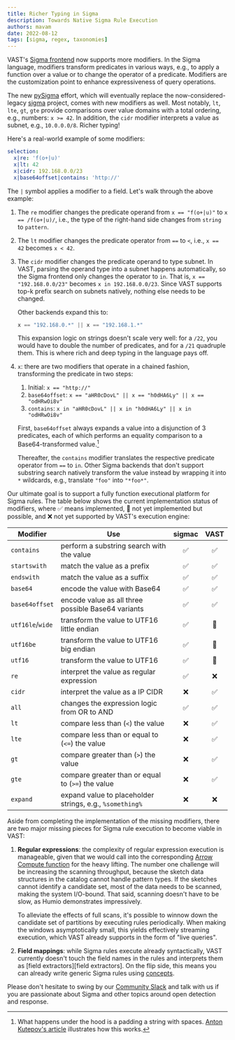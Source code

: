 ```yaml
---
title: Richer Typing in Sigma
description: Towards Native Sigma Rule Execution
authors: mavam
date: 2022-08-12
tags: [sigma, regex, taxonomies]
---
```


VAST's [Sigma frontend](/docs/understand-vast/query-language/frontends/sigma)
now supports more modifiers. In the Sigma language, modifiers transform
predicates in various ways, e.g., to apply a function over a value or to change
the operator of a predicate. Modifiers are the customization point to enhance
expressiveness of query operations.

The new [pySigma][pysigma] effort, which will eventually replace the
now-considered-legacy [sigma][sigma] project, comes with new modifiers as well.
Most notably, `lt`, `lte`, `gt`, `gte` provide comparisons over value domains
with a total ordering, e.g., numbers: `x >= 42`. In addition, the `cidr`
modifier interprets a value as subnet, e.g., `10.0.0.0/8`. Richer typing!

[sigma]: https://github.com/SigmaHQ/sigma
[pysigma]: https://github.com/SigmaHQ/pySigma

<!--truncate-->

Here's a real-world example of some modifiers:

```yaml
selection:
  x|re: 'f(o+|u)'
  x|lt: 42
  x|cidr: 192.168.0.0/23
  x|base64offset|contains: 'http://'
```

The `|` symbol applies a modifier to a field. Let's walk through the above
example:

1. The `re` modifier changes the predicate operand from `x == "f(o+|u)"` to
   `x == /f(o+|u)/`, i.e., the type of the right-hand side changes from `string`
   to `pattern`.

2. The `lt` modifier changes the predicate operator from `==` to `<`, i.e.,
   `x == 42` becomes `x < 42`.

3. The `cidr` modifier changes the predicate operand to type subnet. In VAST,
   parsing the operand type into a subnet happens automatically, so the Sigma
   frontend only changes the operator to `in`. That is, `x == "192.168.0.0/23"`
   becomes `x in 192.168.0.0/23`. Since VAST supports top-k prefix search on
   subnets natively, nothing else needs to be changed.

   Other backends expand this to:

   ```c
   x == "192.168.0.*" || x == "192.168.1.*"
   ```

   This expansion logic on strings doesn't scale very well: for a `/22`, you
   would have to double the number of predicates, and for a `/21` quadruple
   them. This is where rich and deep typing in the language pays off.

4. `x`: there are two modifiers that operate in a chained fashion,
   transforming the predicate in two steps:

   1. Initial: `x == "http://"`
   2. `base64offset`: `x == "aHR0cDovL" || x == "h0dHA6Ly" || x == "odHRwOi8v"`
   3. `contains`: `x in "aHR0cDovL" || x in "h0dHA6Ly" || x in "odHRwOi8v"`

   First, `base64offset` always expands a value into a disjunction of 3
   predicates, each of which performs an equality comparison to a
   Base64-transformed value.[^1]

   Thereafter, the `contains` modifier translates the respective predicate
   operator from `==` to `in`. Other Sigma backends that don't support substring
   search natively transform the value instead by wrapping it into `*`
   wildcards, e.g., translate `"foo"` into `"*foo*"`.

[^1]: What happens under the hood is a padding a string with spaces. [Anton
Kutepov's article][sigma-article] illustrates how this works.

[sigma-article]: https://tech-en.netlify.app/articles/en513032/index.html

Our ultimate goal is to support a fully function executional platform for Sigma
rules. The table below shows the current implementation status of modifiers,
where ✅ means implemented, 🚧 not yet implemented but possible, and ❌ not yet
supported by VAST's execution engine:

|Modifier|Use|sigmac|VAST|
|--------|---|:----:|:--:|
|`contains`|perform a substring search with the value|✅|✅|
|`startswith`|match the value as a prefix|✅|✅|
|`endswith`|match the value as a suffix|✅|✅|
|`base64`|encode the value with Base64|✅|✅
|`base64offset`|encode value as all three possible Base64 variants|✅|✅
|`utf16le`/`wide`|transform the value to UTF16 little endian|✅|🚧
|`utf16be`|transform the value to UTF16 big endian|✅|🚧
|`utf16`|transform the value to UTF16|✅|🚧
|`re`|interpret the value as regular expression|✅|❌
|`cidr`|interpret the value as a IP CIDR|❌|✅
|`all`|changes the expression logic from OR to AND|✅|✅
|`lt`|compare less than (`<`) the value|❌|✅
|`lte`|compare less than or equal to (`<=`) the value|❌|✅
|`gt`|compare greater than (`>`) the value|❌|✅
|`gte`|compare greater than or equal to (`>=`) the value|❌|✅
|`expand`|expand value to placeholder strings, e.g., `%something%`|❌|❌

Aside from completing the implementation of the missing modifiers, there are two
major missing pieces for Sigma rule execution to become viable in VAST:

1. **Regular expressions**: the complexity of regular expression execution is
   manageable, given that we would call into the corresponding [Arrow Compute
   function][arrow-containment-tests] for the heavy lifting. The number one
   challenge will be increasing the scanning throughput, because the sketch data
   structures in the catalog cannot handle pattern types. If the sketches cannot
   identify a candidate set, most of the data needs to be scanned, making the
   system I/O-bound. That said, scanning doesn't have to be slow, as Humio
   demonstrates impressively.

   To alleviate the effects of full scans, it's possible to winnow down the
   candidate set of partitions by executing rules periodically. When making the
   windows asymptotically small, this yields effectively streaming execution,
   which VAST already supports in the form of "live queries".

2. **Field mappings**: while Sigma rules execute already syntactically, VAST
   currently doesn't touch the field names in the rules and interprets them as
   [field extractors][field extractors]. On the flip side, this means you can
   already write generic Sigma rules using [concepts][concepts].

[arrow-containment-tests]: https://arrow.apache.org/docs/cpp/compute.html#containment-tests
[field-extractors]: https://vast.io/docs/understand-vast/query-language/expressions#field-extractor
[concepts]: https://vast.io/docs/understand-vast/data-model/taxonomies#concepts

Please don't hesitate to swing by our [Community Slack](http://slack.tenzir.com)
and talk with us if you are passionate about Sigma and other topics around open
detection and response.
